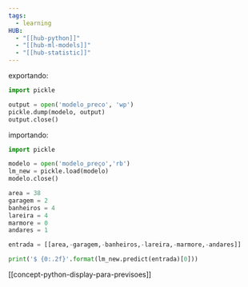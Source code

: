 ```yaml
---
tags:
  - learning
HUB:
  - "[[hub-python]]"
  - "[[hub-ml-models]]"
  - "[[hub-statistic]]"
---
```



exportando:
```python
import pickle

output = open('modelo_preco', 'wp')
pickle.dump(modelo, output)
output.close()
```

importando:
```python
import pickle

modelo = open('modelo_preço','rb')
lm_new = pickle.load(modelo)
modelo.close()

area = 38
garagem = 2
banheiros = 4
lareira = 4
marmore = 0
andares = 1

entrada = [[area,-garagem,-banheiros,-lareira,-marmore,-andares]]

print('$ {0:.2f}'.format(lm_new.predict(entrada)[0]))

```

[[concept-python-display-para-previsoes]]

